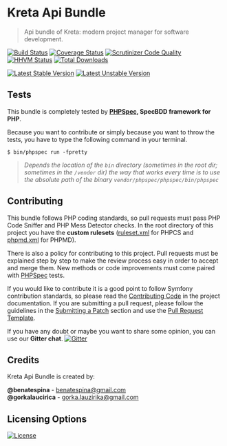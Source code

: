 # Kreta Api Bundle
> Api bundle of Kreta: modern project manager for software development.

[![Build Status](https://travis-ci.org/kreta-io/ApiBundle.svg?branch=master)](https://travis-ci.org/kreta-io/ApiBundle)
[![Coverage Status](https://img.shields.io/coveralls/kreta-io/ApiBundle.svg)](https://coveralls.io/r/kreta-io/ApiBundle)
[![Scrutinizer Code Quality](https://scrutinizer-ci.com/g/kreta-io/ApiBundle/badges/quality-score.png?b=master)](https://scrutinizer-ci.com/g/kreta-io/ApiBundle/?branch=master)
[![HHVM Status](http://hhvm.h4cc.de/badge/kreta/api-bundle.svg)](http://hhvm.h4cc.de/package/kreta/api-bundle)
[![Total Downloads](https://poser.pugx.org/kreta/api-bundle/downloads.svg)](https://packagist.org/packages/kreta/api-bundle)

[![Latest Stable Version](https://poser.pugx.org/kreta/api-bundle/v/stable.svg)](https://packagist.org/packages/kreta/api-bundle)
[![Latest Unstable Version](https://poser.pugx.org/kreta/api-bundle/v/unstable.svg)](https://packagist.org/packages/kreta/api-bundle)

Tests
-----

This bundle is completely tested by **[PHPSpec][1], SpecBDD framework for PHP**.

Because you want to contribute or simply because you want to throw the tests, you have to type the following command
in your terminal.

    $ bin/phpspec run -fpretty

>*Depends the location of the `bin` directory (sometimes in the root dir; sometimes in the `/vendor` dir) the way that
works every time is to use the absolute path of the binary `vendor/phpspec/phpspec/bin/phpspec`*

Contributing
------------

This bundle follows PHP coding standards, so pull requests must pass PHP Code Sniffer and PHP Mess Detector
checks. In the root directory of this project you have the **custom rulesets** ([ruleset.xml]() for PHPCS and
[phpmd.xml]() for PHPMD).

There is also a policy for contributing to this project. Pull requests must
be explained step by step to make the review process easy in order to
accept and merge them. New methods or code improvements must come paired with [PHPSpec][1] tests.

If you would like to contribute it is a good point to follow Symfony contribution standards,
so please read the [Contributing Code][2] in the project
documentation. If you are submitting a pull request, please follow the guidelines
in the [Submitting a Patch][3] section and use the [Pull Request Template][4].

If you have any doubt or maybe you want to share some opinion, you can use our **Gitter chat**.
[![Gitter](https://badges.gitter.im/Join%20Chat.svg)](https://gitter.im/kreta-io/kreta?utm_source=badge&utm_medium=badge&utm_campaign=pr-badge&utm_content=badge)

[1]: http://www.phpspec.net/
[2]: http://symfony.com/doc/current/contributing/code/index.html
[3]: http://symfony.com/doc/current/contributing/code/patches.html#check-list
[4]: http://symfony.com/doc/current/contributing/code/patches.html#make-a-pull-request

Credits
-------
Kreta Api Bundle is created by:
>
**@benatespina** - [benatespina@gmail.com](mailto:benatespina@gmail.com)<br/>
**@gorkalaucirica** - [gorka.lauzirika@gmail.com](mailto:gorka.lauzirika@gmail.com)

Licensing Options
-----------------
[![License](https://poser.pugx.org/kreta/api-bundle/license.svg)](https://github.com/kreta-io/kreta/blob/master/LICENSE)
